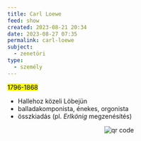 ```yaml
---
title: Carl Loewe
feed: show
created: 2023-08-21 20:34
date: 2023-08-27 07:35
permalink: carl-loewe
subject:
  - zenetöri
type:
  - személy
---
```


<mark>1796-1868</mark>

- Hallehoz közeli Löbejün
- balladakomponista, énekes, orgonista
- összkiadás (pl. *Erlkönig* megzenésítés)



<p style="text-align: center;"><img src="https://chart.googleapis.com/chart?cht=qr&chl=https://notes.andrasdenes.com/carl-loewe&chs=180x180&choe=UTF-8&chld=L|2" alt="qr code"></p>

